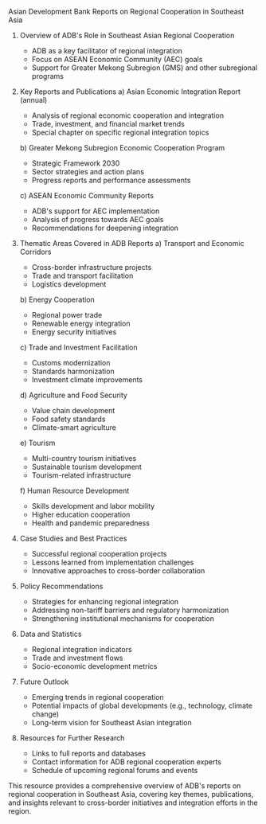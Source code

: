 Asian Development Bank Reports on Regional Cooperation in Southeast Asia

1. Overview of ADB's Role in Southeast Asian Regional Cooperation
   - ADB as a key facilitator of regional integration
   - Focus on ASEAN Economic Community (AEC) goals
   - Support for Greater Mekong Subregion (GMS) and other subregional programs

2. Key Reports and Publications
   a) Asian Economic Integration Report (annual)
      - Analysis of regional economic cooperation and integration
      - Trade, investment, and financial market trends
      - Special chapter on specific regional integration topics

   b) Greater Mekong Subregion Economic Cooperation Program
      - Strategic Framework 2030
      - Sector strategies and action plans
      - Progress reports and performance assessments

   c) ASEAN Economic Community Reports
      - ADB's support for AEC implementation
      - Analysis of progress towards AEC goals
      - Recommendations for deepening integration

3. Thematic Areas Covered in ADB Reports
   a) Transport and Economic Corridors
      - Cross-border infrastructure projects
      - Trade and transport facilitation
      - Logistics development

   b) Energy Cooperation
      - Regional power trade
      - Renewable energy integration
      - Energy security initiatives

   c) Trade and Investment Facilitation
      - Customs modernization
      - Standards harmonization
      - Investment climate improvements

   d) Agriculture and Food Security
      - Value chain development
      - Food safety standards
      - Climate-smart agriculture

   e) Tourism
      - Multi-country tourism initiatives
      - Sustainable tourism development
      - Tourism-related infrastructure

   f) Human Resource Development
      - Skills development and labor mobility
      - Higher education cooperation
      - Health and pandemic preparedness

4. Case Studies and Best Practices
   - Successful regional cooperation projects
   - Lessons learned from implementation challenges
   - Innovative approaches to cross-border collaboration

5. Policy Recommendations
   - Strategies for enhancing regional integration
   - Addressing non-tariff barriers and regulatory harmonization
   - Strengthening institutional mechanisms for cooperation

6. Data and Statistics
   - Regional integration indicators
   - Trade and investment flows
   - Socio-economic development metrics

7. Future Outlook
   - Emerging trends in regional cooperation
   - Potential impacts of global developments (e.g., technology, climate change)
   - Long-term vision for Southeast Asian integration

8. Resources for Further Research
   - Links to full reports and databases
   - Contact information for ADB regional cooperation experts
   - Schedule of upcoming regional forums and events

This resource provides a comprehensive overview of ADB's reports on regional cooperation in Southeast Asia, covering key themes, publications, and insights relevant to cross-border initiatives and integration efforts in the region.